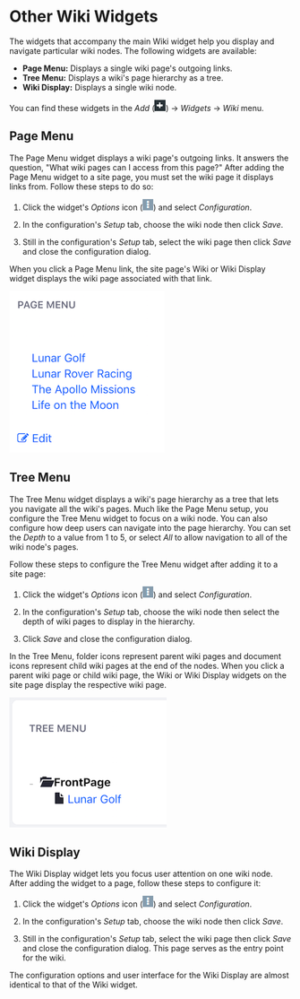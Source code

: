 # Other Wiki Widgets

The widgets that accompany the main Wiki widget help you display and navigate 
particular wiki nodes. The following widgets are available: 

-   **Page Menu:** Displays a single wiki page's outgoing links.
-   **Tree Menu:** Displays a wiki's page hierarchy as a tree.
-   **Wiki Display:** Displays a single wiki node.

You can find these widgets in the *Add* 
(![Add](../../../../images/icon-control-menu-add.png)) &rarr; *Widgets* &rarr; 
*Wiki* menu. 

## Page Menu [](id=page-menu)

The Page Menu widget displays a wiki page's outgoing links. It answers the 
question, "What wiki pages can I access from this page?" After adding the Page 
Menu widget to a site page, you must set the wiki page it displays links from. 
Follow these steps to do so: 

1.  Click the widget's *Options* icon 
    (![Options](../../../../images/icon-app-options.png)) and select 
    *Configuration*. 

2.  In the configuration's *Setup* tab, choose the wiki node then click *Save*. 

3.  Still in the configuration's *Setup* tab, select the wiki page then click 
    *Save* and close the configuration dialog. 

When you click a Page Menu link, the site page's Wiki or Wiki Display widget 
displays the wiki page associated with that link. 

![Figure 1: The Page Menu widget displays a wiki page's outgoing links.](../../../../images/wiki-page-menu.png)

## Tree Menu

The Tree Menu widget displays a wiki's page hierarchy as a tree that lets you 
navigate all the wiki's pages. Much like the Page Menu setup, you configure 
the Tree Menu widget to focus on a wiki node. You can also configure how deep 
users can navigate into the page hierarchy. You can set the *Depth* to a value 
from 1 to 5, or select *All* to allow navigation to all of the wiki node's 
pages. 

Follow these steps to configure the Tree Menu widget after adding it to a site 
page:

1.  Click the widget's *Options* icon 
    (![Options](../../../../images/icon-app-options.png)) and select 
    *Configuration*. 

2.  In the configuration's *Setup* tab, choose the wiki node then select the 
    depth of wiki pages to display in the hierarchy. 

3.  Click *Save* and close the configuration dialog. 

In the Tree Menu, folder icons represent parent wiki pages and document icons
represent child wiki pages at the end of the nodes. When you click a parent wiki 
page or child wiki page, the Wiki or Wiki Display widgets on the site page 
display the respective wiki page.

![Figure 2: The Tree Menu widget displays a wiki node's hierarchy to the configured depth.](../../../../images/wiki-tree-menu.png)

## Wiki Display

The Wiki Display widget lets you focus user attention on one wiki node. After 
adding the widget to a page, follow these steps to configure it:

1.  Click the widget's *Options* icon 
    (![Options](../../../../images/icon-app-options.png)) and select 
    *Configuration*. 

2.  In the configuration's *Setup* tab, choose the wiki node then click *Save*. 

3.  Still in the configuration's *Setup* tab, select the wiki page then click 
    *Save* and close the configuration dialog. This page serves as the entry 
    point for the wiki. 

The configuration options and user interface for the Wiki Display are almost
identical to that of the Wiki widget. 
